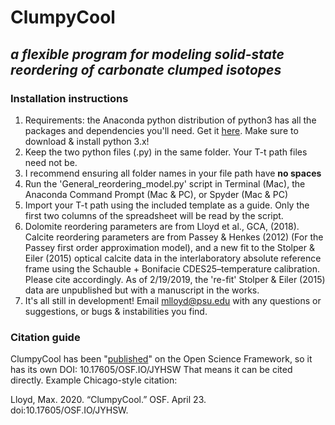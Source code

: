 # ClumpyCool
## _a flexible program for modeling solid-state reordering of carbonate clumped isotopes_
### Installation instructions
1. Requirements: the Anaconda python distribution of python3 has all the packages and dependencies you'll need. Get it [here](https://www.anaconda.com/download/). Make sure to download & install python 3.x!
2. Keep the two python files (.py) in the same folder. Your T-t path files need not be.
3. I recommend ensuring all folder names in your file path have __no spaces__
4. Run the 'General_reordering_model.py' script in Terminal (Mac), the Anaconda Command Prompt (Mac & PC), or Spyder (Mac & PC)
5. Import your T-t path using the included template as a guide. Only the first two columns of the spreadsheet will be read by the script.
6. Dolomite reordering parameters are from Lloyd et al., GCA, (2018). Calcite reordering parameters are from Passey & Henkes (2012) (For the Passey first order approximation model), and a new fit to the Stolper & Eiler (2015) optical calcite data in the interlaboratory absolute reference frame using the Schauble + Bonifacie CDES25–temperature calibration. Please cite accordingly. As of 2/19/2019, the 're-fit' Stolper & Eiler (2015) data are unpublished but with a manuscript in the works.
7. It's all still in development! Email mlloyd@psu.edu with any questions or suggestions, or bugs & instabilities you find.

### Citation guide
ClumpyCool has been "[published](https://osf.io/jyhsw/)" on the Open Science Framework, so it has its own DOI: 10.17605/OSF.IO/JYHSW
That means it can be cited directly. 
Example Chicago-style citation:

Lloyd, Max. 2020. “ClumpyCool.” OSF. April 23. doi:10.17605/OSF.IO/JYHSW.

